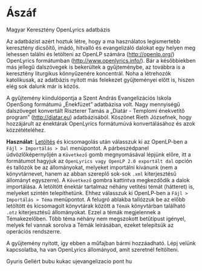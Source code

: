 Ászáf
=====

Magyar Keresztény OpenLyrics adatbázis

Az adatbázist azért hoztuk létre, hogy a ma használatos legismertebb keresztény 
dicsőítő, imádó, hitvalló és evangelizáló dalokat egy helyen meg lehessen találni 
és letölteni az OpenLP számára (http://openlp.org/) OpenLyrics formátumban 
(http://www.openlyrics.info/). Bár a későbbiekben más jellegű dalszövegek is 
bekerültek a gyűjteménybe, az továbbra is a keresztény liturgikus könnyűzenére koncentrál.
Noha a létrehozók katolikusak, az adatbázis nyitott más felekezet gyűjteményei előtt is, 
hiszen elég sok dalunk már is közös.

A gyűjtemény kiindulópontja a Szent András Evangelizációs Iskola OpenSong 
formátumú „Énekfüzet” adatbázisa volt. Nagy mennyiségű dalszöveget konvertált Riszterer Tamás 
a „Diatár - Templomi énekvetítő program” (http://diatar.eu) adatbázisából. Köszönet 
Rieth Józsefnek, hogy hozzájárult az énektárak OpenLyrics formátumúvá 
konvertálásához és azok közzétételéhez.

**Használat**: [Letöltés](https://github.com/gyuris/aszaf/archive/master.zip) és kicsomagolás 
után válasszuk ki az OpenLP-ben a `Fájl > Importálás > Dal` menüpontot. A párbeszédpanel 
üdvözlőképernyőjén a `Következő` gomb megnyomásával lépjünk előre, itt a formátumot 
hagyjuk az `OpenLyrics vagy OpenLP 2.0 exportált dal` opción és tallózók be az állományokat, 
melyeket importálni kívánunk (nem a könyvtárnevet, hanem az abban szereplő sok-sok `.xml` 
kiterjesztésű állományt egyszerre). A `Következő` gombra kattintva megkezdődik a dalok 
importálása. A letöltött énektár tartalmaz néhány vetítési témát (hátteret) is, melyeket 
szintén telepíthetünk. Ehhez válasszuk ki OpenLP-ben a `Fájl > Importálás > Téma` menüpontot. 
A felugró ablakba tallózzuk be az előbb letöltött és kicsomagolt könyvtárak között a `Témák` 
könyvtárban található `.otz` kiterjesztésű állományokat. Ezzel a témák megjelennek a Témakezelőben.
Több téma néhány nem megszokott betűtípust igényel, melyek fel vannak sorolva a Témák leírásában,
ezeket telepítsük az operációs rendszerre.

A gyűjtemény nyitott, így ebben a műfajban bármi hozzáadható. Lépj 
velünk kapcsolatba, ha van OpenLyrics állományod, amit szeretnél
feltölteni.

Gyuris Gellért bubu kukac ujevangelizacio pont hu
